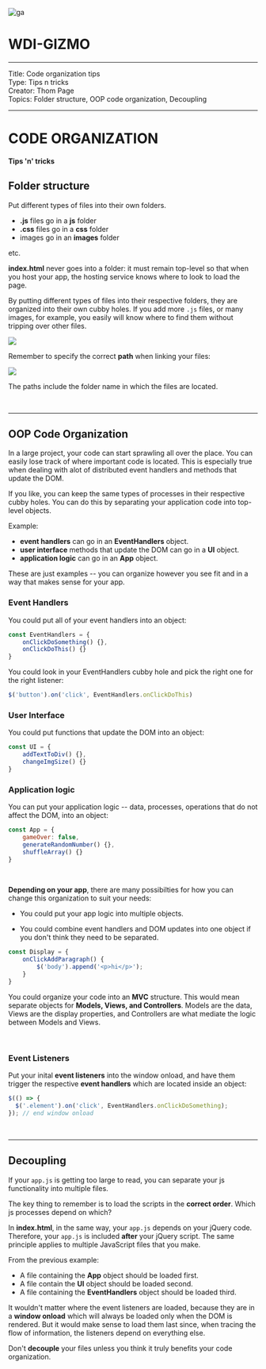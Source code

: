 ![ga](http://mobbook.generalassemb.ly/ga_cog.png)

# WDI-GIZMO

---
Title: Code organization tips <br>
Type: Tips n tricks<br>
Creator: Thom Page <br>
Topics: Folder structure, OOP code organization, Decoupling<br>

---
# CODE ORGANIZATION 

#### Tips 'n' tricks


## Folder structure

Put different types of files into their own folders. 

* **.js** files go in a **js** folder
* **.css** files go in a **css** folder
* images go in an **images** folder

etc.

**index.html** never goes into a folder: it must remain top-level so that when you host your app, the hosting service knows where to look to load the page.

By putting different types of files into their respective folders, they are organized into their own cubby holes. If you add more `.js` files, or many images, for example, you easily will know where to find them without tripping over other files.

![](https://i.imgur.com/bIJAU5W.png)

Remember to specify the correct **path** when linking your files:

![](https://i.imgur.com/bchaQmp.png)

The paths include the folder name in which the files are located.

<br>
<hr>

## OOP Code Organization

In a large project, your code can start sprawling all over the place. You can easily lose track of where important code is located. This is especially true when dealing with alot of distributed event handlers and methods that update the DOM.

If you like, you can keep the same types of processes in their respective cubby holes. You can do this by separating your application code into top-level objects.

Example:

* **event handlers** can go in an **EventHandlers** object.
* **user interface** methods that update the DOM can go in a **UI** object.
* **application logic** can go in an **App** object.

These are just examples -- you can organize however you see fit and in a way that makes sense for your app.

### Event Handlers

You could put all of your event handlers into an object:

```javascript
const EventHandlers = {
    onClickDoSomething() {},
    onClickDoThis() {}
}
```

You could look in your EventHandlers cubby hole and pick the right one for the right listener:

```javascript
$('button').on('click', EventHandlers.onClickDoThis)
```

### User Interface

You could put functions that update the DOM into an object:

```javascript
const UI = {
    addTextToDiv() {},
    changeImgSize() {} 
}
```

### Application logic

You can put your application logic -- data, processes, operations that do not affect the DOM, into an object:

```javascript
const App = {
    gameOver: false,
    generateRandomNumber() {},
    shuffleArray() {}
}
```

<br>

**Depending on your app**, there are many possibilties for how you can change this organization to suit your needs:

* You could put your app logic into multiple objects.

* You could combine event handlers and DOM updates into one object if you don't think they need to be separated.

```javascript
const Display = {
    onClickAddParagraph() {
        $('body').append('<p>hi</p>');
    }
}
```

You could organize your code into an **MVC** structure. This would mean separate objects for  **Models, Views, and Controllers**. Models are the data, Views are the display properties, and Controllers are what mediate the logic between Models and Views.

<br>

### Event Listeners

Put your inital **event listeners** into the window onload, and have them trigger the respective **event handlers** which are located inside an object:

```javascript
$(() => {
  $('.element').on('click', EventHandlers.onClickDoSomething);
}); // end window onload
```

<br>
<hr>

## Decoupling

If your `app.js` is getting too large to read, you can separate your js functionality into multiple files.

The key thing to remember is to load the scripts in the **correct order**. Which js processes depend on which?

In **index.html**, in the same way, your `app.js` depends on your jQuery code. Therefore, your `app.js` is included **after** your jQuery script. The same principle applies to multiple JavaScript files that you make.

From the previous example:

* A file containing the **App** object should be loaded first.
* A file contain the **UI** object should be loaded second.
* A file containing the **EventHandlers** object should be loaded third.

It wouldn't matter where the event listeners are loaded, because they are in a **window onload** which will always be loaded only when the DOM is rendered. But it would make sense to load them last since, when tracing the flow of information, the listeners depend on everything else.

Don't **decouple** your files unless you think it truly benefits your code organization.
